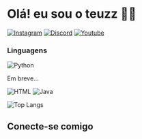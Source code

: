 
# Olá! eu sou o teuzz 👋🏼

[![Instagram](https://img.shields.io/badge/Instagram-E4405F?style=for-the-badge&logo=instagram&logoColor=white)](https://www.instagram.com/teuzreal/)
[![Discord](https://img.shields.io/badge/Discord-7289DA?style=for-the-badge&logo=discord&logoColor=white)](https://discord.com/channels/teuzreal/)
[![Youtube](https://img.shields.io/badge/YouTube-FF0000?style=for-the-badge&logo=youtube&logoColor=white)](https://www.youtube.com/@teuzreal)

### Linguagens
![Python](https://img.shields.io/badge/Python-000000?style=for-the-badge&logo=python&logoColor=white)

Em breve...

![HTML](https://img.shields.io/badge/HTML-000000?style=for-the-badge&logo=html5&logoColor=white)
![Java](https://img.shields.io/badge/Java-000000?style=for-the-badge&logo=openjdk&logoColor=white)

![Top Langs](https://github-readme-stats.vercel.app/api/top-langs/?username=teuzzcastro&hide_progress=true)

## Conecte-se comigo


